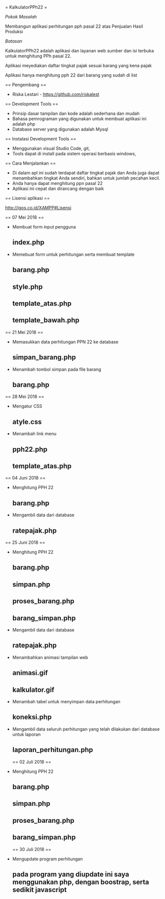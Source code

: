 = KalkulatorPPh22 =

*Pokok Masalah* 

Membangun aplikasi perhitungan pph pasal 22 atas Penjualan Hasil Produksi

*Batasan*

KalkulatorPPh22 adalah aplikasi dan layanan web sumber dan isi terbuka untuk 
menghitung PPh pasal 22.

Aplikasi meyediakan daftar tingkat pajak sesuai barang yang kena pajak

Aplikasi hanya menghitung pph 22 dari barang yang sudah di list

== Pengembang ==

* Riska Lestari - https://github.com/riskalest


== Development Tools ==

* Prinsip dasar tampilan dan kode adalah sederhana dan mudah
* Bahasa pemrograman yang digunakan untuk membuat aplikasi ini adalah php
* Database server yang digunakan adalah Mysql

== Instalasi Development Tools ==

* Menggunakan visual Studio Code, git, 
* Tools dapat di install pada sistem operasi berbasis windows,

== Cara Menjalankan ==

* Di dalam apl ini sudah terdapat daftar tingkat pajak dan Anda juga dapat menambahkan tingkat Anda sendiri, bahkan untuk jumlah pecahan kecil.
* Anda hanya dapat menghitung ppn pasal 22
* Aplikasi ini cepat dan dirancang dengan baik

== Lisensi aplikasi ==

http://igos.co.id/XAMPP#Lisensi

== 07 Mei 2018 ==

* Membuat form input pengguna
  ## index.php
* Memebuat form untuk perhitungan serta membuat template
  ## barang.php
  ## style.php
  ## template_atas.php
  ## template_bawah.php

== 21 Mei 2018 ==

* Memasukkan data perhitungan PPN 22 ke database
  ## simpan_barang.php
* Menambah tombol simpan pada file barang
  ## barang.php

== 28 Mei 2018 ==

* Mengatur CSS
  ## atyle.css
* Menambah link menu 
  ## pph22.php 
  ## template_atas.php

== 04 Juni 2018 ==

* Menghitung PPH 22
  ## barang.php
* Mengambil data dari database
  ## ratepajak.php


== 25 Juni 2018 ==

* Menghitung PPH 22
  ## barang.php
  ## simpan.php
  ## proses_barang.php
  ## barang_simpan.php
  
* Mengambil data dari database
  ## ratepajak.php
  
* Menambahkan animasi tampilan web
  ## animasi.gif
  ## kalkulator.gif

* Menambah tabel untuk menyimpan data perhitungan
  ## koneksi.php
  
* Mengambil data seluruh perhitungan yang telah dilakukan dari database untuk laporan 
  ## laporan_perhitungan.php
  
  == 02 Juli 2018 ==

* Menghitung PPH 22
  ## barang.php
  ## simpan.php
  ## proses_barang.php
  ## barang_simpan.php
  
  
  == 30 Juli 2018 ==

* Mengupdate program perhitungan
  ## pada program yang diupdate ini saya menggunakan php, dengan boostrap, serta sedikit javascript
